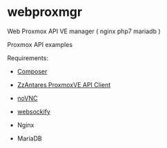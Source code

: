 # webproxmgr
Web Proxmox API VE manager ( nginx php7 mariadb )

Proxmox API examples

Requirements:

- [Composer](https://getcomposer.org/download)
- [ZzAntares ProxmoxVE API Client](https://github.com/ZzAntares/ProxmoxVE)
- [noVNC](https://github.com/novnc/noVNC)
- [websockify](https://github.com/novnc/websockify)

- Nginx
- MariaDB
